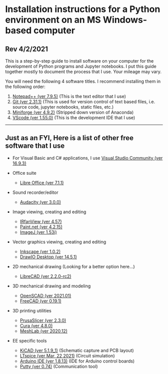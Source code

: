 # Installation instructions for a Python environment on an MS Windows-based computer
## Rev 4/2/2021

This is a step-by-step guide to install software on your computer for the development of Python programs and Jupyter notebooks.  I put this guide together mostly to document the process that I use.  Your mileage may vary.

You will need the following 4 software titles. I recommend installing them in the following order:

1) [Notepad++ (ver 7.9.5)](NotepadPlusPlus.md) (This is the text editor that I use)
2) [Git (ver 2.31.1)](Git.md)  (This is used for version control of text based files, i.e. source code, jupyter notebooks, static files, etc.)
3) [Miniforge (ver 4.9.2)](Miniforge.md)  (Stripped down version of Anaconda)
4) [VScode (ver 1.55.0)](VScode.md)  (This is the development IDE that I use)
---
## Just as an FYI, Here is a list of other free software that I use
* For Visual Basic and C# applications, I use [Visual Studio Community (ver 16.9.3)](https://visualstudio.microsoft.com/vs/community)

* Office suite
    * [Libre Office (ver 7.1.1)](https://www.libreoffice.org)
* Sound recorder/editor
    * [Audacity (ver 3.0.0)](https://www.audacityteam.org)
* Image viewing, creating and editing
    * [IRfanView (ver 4.57)](https://www.irfanview.com)
    * [Paint.net (ver 4.2.15)](https://www.getpaint.net)
    * [ImageJ (ver 1.53i)](https://imagej.nih.gov/ij/)
* Vector graphics viewing, creating and editing
    * [Inkscape (ver 1.0.2)](https://inkscape.org)
    * [DrawIO Desktop (ver 14.5.1)](https://www.draw.io)
* 2D mechanical drawing (Looking for a better option here...)
    * [LibreCAD (ver 2.2.0-rc2)](https://librecad.org)
* 3D mechanical drawing and modeling
    * [OpenSCAD (ver 2021.01)](https://www.openscad.org)
    * [FreeCAD (ver 0.19.1)](https://www.freecadweb.org)
* 3D printing utilities
    * [PrusaSlicer (ver 2.3.0)](https://www.prusa3d.com/prusaslicer)
    * [Cura (ver 4.8.0)](https://ultimaker.com/software/ultimaker-cura)
    * [MeshLab (ver 2020.12)](https://www.meshlab.net)
* EE specific tools
    * [KiCAD (ver 5.1.9_1)](https://kicad-pcb.org) (Schematic capture and PCB layout)
    * [LTspice (ver Mar, 22 2021)](https://www.analog.com/en/design-center/design-tools-and-calculators/ltspice-simulator.html) (Circuit simulation)
    * [Arduino IDE (ver 1.8.13)](https://www.arduino.cc) (IDE for Arduino control boards)
    * [Putty (ver 0.74)](https://www.putty.org) (Communication tool)
